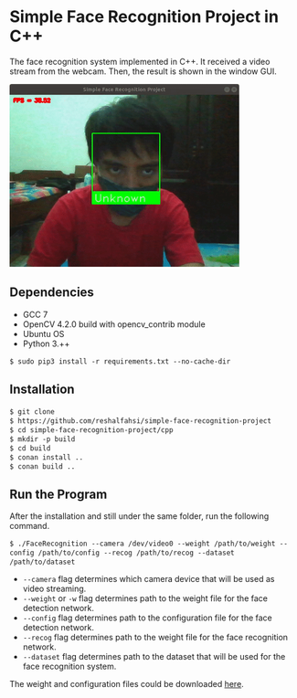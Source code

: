 # Simple Face Recognition Project in C++

The face recognition system implemented in C++. It received a video stream from the webcam. Then, the result is shown in the window GUI.

![alt text](img/demo.gif)

## Dependencies

* GCC 7
* OpenCV 4.2.0 build with opencv_contrib module
* Ubuntu OS
* Python 3.++

```shell
$ sudo pip3 install -r requirements.txt --no-cache-dir
```

## Installation

```shell
$ git clone 
$ https://github.com/reshalfahsi/simple-face-recognition-project
$ cd simple-face-recognition-project/cpp
$ mkdir -p build
$ cd build
$ conan install ..
$ conan build ..
```

## Run the Program

After the installation and still under the same folder, run the following command.

```shell
$ ./FaceRecognition --camera /dev/video0 --weight /path/to/weight --config /path/to/config --recog /path/to/recog --dataset /path/to/dataset
```

* `--camera` flag determines which camera device that will be used as video streaming.
* `--weight` or `-w` flag determines path to the weight file for the face detection network.
* `--config` flag determines path to the configuration file for the face detection network.
* `--recog` flag determines path to the weight file for the face recognition network.
* `--dataset` flag determines path to the dataset that will be used for the face recognition system.

The weight and configuration files could be downloaded [here](https://drive.google.com/file/d/1YAPqRqTzLP6QLM-U59QzW_Sh_d5g9Zag/view).
